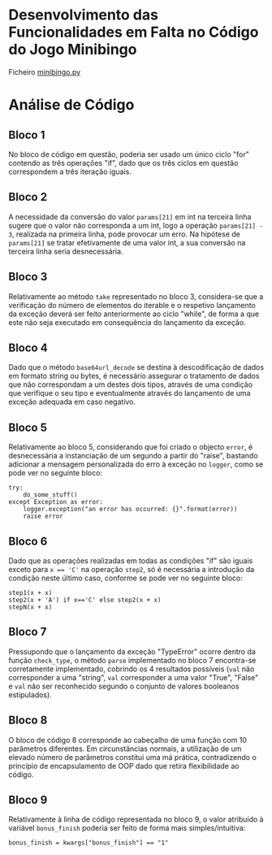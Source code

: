 # **Desenvolvimento das Funcionalidades em Falta no Código do Jogo Minibingo**

Ficheiro [minibingo.py](minibingo.py)

# **Análise de Código**

## **Bloco 1**
No bloco de código em questão, poderia ser usado um único ciclo "for" contendo as três operações "if", dado que os três ciclos em questão correspondem a três iteração iguais.

## **Bloco 2**
A necessidade da conversão do valor `params[21]` em int na terceira linha sugere que o valor não corresponda a um int, logo a operação `params[21] - 3`, realizada na primeira linha, pode provocar um erro. Na hipótese de `params[21]` se tratar efetivamente de uma valor int, a sua conversão na terceira linha seria desnecessária.

## **Bloco 3**
Relativamente ao método `take` representado no bloco 3, considera-se que a verificação do número de elementos do iterable e o respetivo lançamento da exceção deverá ser feito anteriormente ao ciclo "while", de forma a que este não seja executado em consequência do lançamento da exceção.

## **Bloco 4**
Dado que o método `base64url_decode` se destina à descodificação de dados em formato string ou bytes, é necessário assegurar o tratamento de dados que não correspondam a um destes dois tipos, através de uma condição que verifique o seu tipo e eventualmente através do lançamento de uma exceção adequada em caso negativo.

## **Bloco 5**
Relativamente ao bloco 5, considerando que foi criado o objecto `error`, é desnecessária a instanciação de um segundo a partir do "raise", bastando adicionar a mensagem personalizada do erro à exceção no `logger`, como se pode ver no seguinte bloco:

    try:
    	do_some_stuff()
    except Exception as error:
    	logger.exception("an error has occurred: {}".format(error))
    	raise error 

## **Bloco 6**
Dado que as operações realizadas em todas as condições "if" são iguais exceto para `x == 'C'` na operação `step2`, só é necessária a introdução da condição neste último caso, conforme se pode ver no seguinte bloco:

    step1(x + x)
    step2(x + 'A') if x=='C' else step2(x + x)
    stepN(x + x)

## **Bloco 7**
Pressupondo que o lançamento da exceção "TypeError" ocorre dentro da função `check_type`, o método `parse` implementado no bloco 7 encontra-se corretamente implementado, cobrindo os 4 resultados possíveis (`val` não corresponder a uma "string", `val` corresponder a uma valor "True", "False" e `val` não ser reconhecido segundo o conjunto de valores booleanos estipulados).


## **Bloco 8**
O bloco de código 8 corresponde ao cabeçalho de uma função com 10 parâmetros diferentes. Em circunstâncias normais, a utilização de um elevado número de parâmetros constitui uma má prática, contradizendo o princípio de encapsulamento de OOP dado que retira flexibilidade ao código.

## **Bloco 9**
Relativamente à linha de código representada no bloco 9, o valor atribuído à variável `bonus_finish` poderia ser feito de forma mais simples/intuitiva:

    bonus_finish = kwargs["bonus_finish"] == "1"
